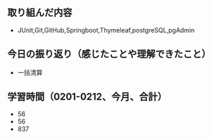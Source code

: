 
## 取り組んだ内容

- JUnit,Git,GitHub,Springboot,Thymeleaf,postgreSQL,pgAdmin

## 今日の振り返り（感じたことや理解できたこと）

- 一括清算

## 学習時間（0201-0212、今月、合計）

- 56
- 56
- 837
